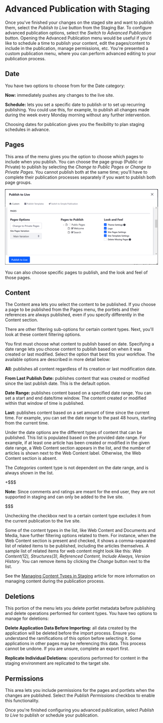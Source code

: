 # Advanced Publication with Staging

Once you've finished your changes on the staged site and want to publish them,
select the *Publish to Live* button from the Staging Bar. To configure advanced
publication options, select the *Switch to Advanced Publication* button. Opening
the Advanced Publication menu would be useful if you'd like to schedule a time
to publish your content, edit the pages/content to include in the publication,
manage permissions, etc. You're presented a custom publication menu, where you
can perform advanced editing to your publication process.

## Date

You have two options to choose from for the Date category:

**Now:** immediately pushes any changes to the live site.

**Schedule:** lets you set a specific date to publish or to set up recurring
publishing. You could use this, for example, to publish all changes made during
the week every Monday morning without any further intervention.

Choosing dates for publication gives you the flexibility to plan staging
schedules in advance.

## Pages

This area of the menu gives you the option to choose which pages to include when
you publish. You can choose the page group (Public or Private) to publish by
selecting the *Change to Public Pages* or *Change to Private Pages*. You cannot
publish both at the same time; you'll have to complete their publication
processes separately if you want to publish both page groups.

![Figure 1: You have several ways to specify the pages you want included in your publication.](../../../../images/staging-advanced-publication.png)

You can also choose specific pages to publish, and the look and feel of those
pages.

## Content

The Content area lets you select the content to be published. If you choose a
page to be published from the Pages menu, the portlets and their references are
always published, even if you specify differently in the Content section.

There are other filtering sub-options for certain content types. Next, you'll
look at these content filtering options.

You first must choose what content to publish based on date. Specifying a
date range lets you choose content to publish based on when it was created or
last modified. Select the option that best fits your workflow. The available
options are described in more detail below:

**All:** publishes all content regardless of its creation or last modification
date.

**From Last Publish Date:** publishes content that was created or modified since
the last publish date. This is the default option.

**Date Range:** publishes content based on a specified date range. You can set a
start and end date/time window. The content created or modified within that
window of time is published.

**Last:** publishes content based on a set amount of time since the current
time. For example, you can set the date range to the past 48 hours, starting
from the current time.

Under the date options are the different types of content that can be published.
This list is populated based on the provided date range. For example, if at
least one article has been created or modified in the given date range, a Web
Content section appears in the list, and the number of articles is shown next to
the Web Content label. Otherwise, the Web Content section is absent.

The *Categories* content type is not dependent on the date range, and is always
shown in the list.

+$$$

**Note:** Since comments and ratings are meant for the end user, they are not
supported in staging and can only be added to the live site.

$$$

Unchecking the checkbox next to a certain content type excludes it from the
current publication to the live site.

Some of the content types in the list, like Web Content and Documents and Media,
have further filtering options related to them. For instance, when the Web
Content section is present and checked, it shows a comma-separated list of
related items to be published, including the articles themselves. A sample list
of related items for web content might look like this: *Web Content(12),
Structures(3), Referenced Content, Include Always, Version History*. You can
remove items by clicking the *Change* button next to the list.

See the
[Managing Content Types in Staging](/discover/portal/-/knowledge_base/7-1/managing-content-types-in-staging)
article for more information on managing content during the publication process.

## Deletions

This portion of the menu lets you delete portlet metadata before publishing and
delete operations performed for content types. You have two options to manage for
deletions:

**Delete Application Data Before Importing:** all data created by the
application will be deleted before the import process. Ensure you understand the
ramifications of this option before selecting it. Some applications in other
pages may be referencing this data. This process cannot be undone. If you are
unsure, complete an export first.

**Replicate Individual Deletions:** operations performed for content in the
staging environment are replicated to the target site.

## Permissions

This area lets you include permissions for the pages and portlets when the
changes are published. Select the *Publish Permissions* checkbox to enable this
functionality.

Once you're finished configuring you advanced publication, select *Publish to
Live* to publish or schedule your publication.
